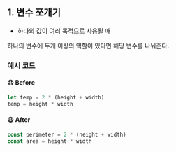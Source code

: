 ## 1. 변수 쪼개기

- 하나의 값이 여러 목적으로 사용될 때

하나의 변수에 두개 이상의 역할이 있다면 해당 변수를 나눠준다.

### 예시 코드

#### 😞 Before
```js
let temp = 2 * (height + width)
temp = height * width
```

#### 😃 After
```js
const perimeter = 2 * (height + width)
const area = height * width
```